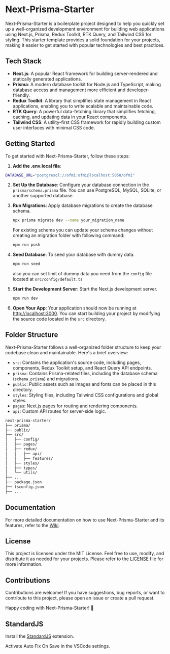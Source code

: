 # Next-Prisma-Starter

Next-Prisma-Starter is a boilerplate project designed to help you quickly set up a well-organized development environment for building web applications using Next.js, Prisma, Redux Toolkit, RTK Query, and Tailwind CSS for styling. This starter template provides a solid foundation for your projects, making it easier to get started with popular technologies and best practices.

## Tech Stack

- **Next.js**: A popular React framework for building server-rendered and statically generated applications.
- **Prisma**: A modern database toolkit for Node.js and TypeScript, making database access and management more efficient and developer-friendly.
- **Redux Toolkit**: A library that simplifies state management in React applications, enabling you to write scalable and maintainable code.
- **RTK Query**: A powerful data-fetching library that simplifies fetching, caching, and updating data in your React components.
- **Tailwind CSS**: A utility-first CSS framework for rapidly building custom user interfaces with minimal CSS code.

## Getting Started

To get started with Next-Prisma-Starter, follow these steps:

1. **Add the .env.local fila**:

```sh
DATABASE_URL="postgresql://ofmi:ofmi@localhost:5050/ofmi"
```

2. **Set Up the Database**: Configure your database connection in the `prisma/schema.prisma` file. You can use PostgreSQL, MySQL, SQLite, or another supported database.

3. **Run Migrations**: Apply database migrations to create the database schema.

   ```bash
   npx prisma migrate dev --name your_migration_name
   ```

   For existing schema you can update your schema changes without creating an migration folder with following command:

   ```bash
   npm run push
   ```

4. **Seed Database**: To seed your database with dummy data.

   ```bash
   npm run seed
   ```

   also you can set limit of dummy data you need from the `config` file located at `src/config/default.ts`

5. **Start the Development Server**: Start the Next.js development server.

   ```bash
   npm run dev
   ```

6. **Open Your App**: Your application should now be running at [http://localhost:3000](http://localhost:3000). You can start building your project by modifying the source code located in the `src` directory.

## Folder Structure

Next-Prisma-Starter follows a well-organized folder structure to keep your codebase clean and maintainable. Here's a brief overview:

- `src`: Contains the application's source code, including pages, components, Redux Toolkit setup, and React Query API endpoints.
- `prisma`: Contains Prisma-related files, including the database schema (`schema.prisma`) and migrations.
- `public`: Public assets such as images and fonts can be placed in this directory.
- `styles`: Styling files, including Tailwind CSS configurations and global styles.
- `pages`: Next.js pages for routing and rendering components.
- `api`: Custom API routes for server-side logic.

```bash
next-prisma-starter/
├── prisma/
├── public/
├── src/
│   ├── config/
│   ├── pages/
│   ├── redux/
│   │   ├── api/
│   │   ├── features/
│   ├── styles/
│   ├── types/
│   └── utils/
├── ...
├── package.json
├── tsconfig.json
├── ...

```

## Documentation

For more detailed documentation on how to use Next-Prisma-Starter and its features, refer to the [Wiki](https://github.com/ManishPJha/next-prisma-starter/wiki).

## License

This project is licensed under the MIT License. Feel free to use, modify, and distribute it as needed for your projects. Please refer to the [LICENSE](LICENSE) file for more information.

## Contributions

Contributions are welcome! If you have suggestions, bug reports, or want to contribute to this project, please open an issue or create a pull request.

Happy coding with Next-Prisma-Starter! 🚀

## StandardJS

Install the [StandardJS](https://marketplace.visualstudio.com/items?itemName=standard.vscode-standard) extension.

Activate Auto Fix On Save in the VSCode settings.
